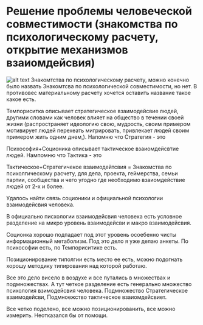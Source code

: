 # Решение проблемы человеческой совместимости (знакомства по психологическому расчету, открытие механизмов взаиомдейсвия)
![alt text](https://psycalc.github.io/images/psycalc-gears.jpg)
Знакомтства по психологическому расчету, можно конечно было назвать Знакомтсва по психологической совместимости, но нет. В противовес материальному расчету хочется оставить название такое какое есть.

Темпориситка описывает стратегическое взаимодейсвие людей, другими словами как человек влияет на общество в течении своей жизни (распространяет идеологию свою, мудрость, своим примером мотивирует людей перехеать мигрировать, привлекает людей своим примером жить одним днем,). Напомню что Стратегия - это

Психософия+Соционика описывает тактическое взаиомдейсвтие людей. Нампомню что Тактика - это

Тактическое+Стратегичекое взаимодейтсвия = Знакомства по психолгическому расчету, для дела, проекта, геймерства, семьи партии, сообщества и чего угодно где необходимо взаиомдействие людей от 2-х и более.

Удалось найти связь соционики и официальной психологии взаимодейсвия человека.
 
В официально писхологии взаимодейсвия человека есть условное разделение на микро уровень взаимодейсви и макро взаимодейсвия.
 
Соционка хорошо подпадает под этот уровень осоебенно чисты информационный метаболизм. Под это дело я уже делаю анкеты. По психософии есть, по Темпориситике есть.
 
Позиционирование типолгии есть место ее есть, можно подогнать хорошу методику типирования над которой работаю.
 
Все это дело висело в воздухе и все путались в множествах и подмножествах. А тут четкое разделение есть генерально множество психология взимодейсвия человека. Подмножество Стратегическое взаимодейсви, Подмноежство тактическое взаиомдейсвиет.
 
Все четко поделено, все можно позиционированить, все можно измерить. Неотказался бы от помощи.
